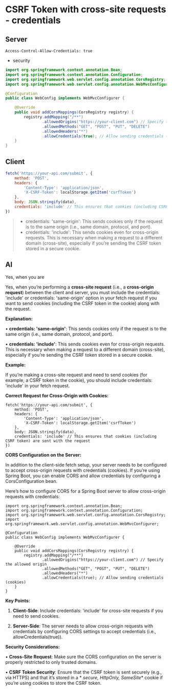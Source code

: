 # CSRF Token with cross-site requests - credentials

## Server

```http request
Access-Control-Allow-Credentials: true
```

- security
```java
import org.springframework.context.annotation.Bean;
import org.springframework.context.annotation.Configuration;
import org.springframework.web.servlet.config.annotation.CorsRegistry;
import org.springframework.web.servlet.config.annotation.WebMvcConfigurer;

@Configuration
public class WebConfig implements WebMvcConfigurer {

    @Override
    public void addCorsMappings(CorsRegistry registry) {
        registry.addMapping("/**")
                .allowedOrigins("https://your-client.com") // Specify the allowed origin
                .allowedMethods("GET", "POST", "PUT", "DELETE")
                .allowedHeaders("*")
                .allowCredentials(true); // Allow sending credentials (cookies)
    }
}

```


## Client

```javascript
fetch('https://your-api.com/submit', {
    method: 'POST',
    headers: {
        'Content-Type': 'application/json',
        'X-CSRF-Token': localStorage.getItem('csrfToken')
    },
    body: JSON.stringify(data),
    credentials: 'include' // This ensures that cookies (including CSRF token) are sent with the request
})
```

> - credentials: 'same-origin': This sends cookies only if the request is to the same origin (i.e., same domain,
    protocol, and port).
> - credentials: 'include': This sends cookies even for cross-origin requests. This is necessary when making a request
    to a different domain (cross-site), especially if you’re sending the CSRF token stored in a secure cookie.

## AI

Yes, when you are

Yes, when you’re performing a **cross-site request** (i.e., a **cross-origin request**) between the client and server,
you must include the credentials: 'include' or credentials: 'same-origin' option in your fetch request if you want to
send cookies (including the CSRF token in the cookie) along with the request.

**Explanation:**

•    **credentials: 'same-origin'**: This sends cookies only if the request is to the same origin (i.e., same domain,
protocol, and port).

•    **credentials: 'include'**: This sends cookies even for cross-origin requests. This is necessary when making a
request to a different domain (cross-site), especially if you’re sending the CSRF token stored in a secure cookie.

**Example:**

If you’re making a cross-site request and need to send cookies (for example, a CSRF token in the cookie), you should
include credentials: 'include' in your fetch request.

**Correct Request for Cross-Origin with Cookies:**

```
fetch('https://your-api.com/submit', {
    method: 'POST',
    headers: {
        'Content-Type': 'application/json',
        'X-CSRF-Token': localStorage.getItem('csrfToken')
    },
    body: JSON.stringify(data),
    credentials: 'include' // This ensures that cookies (including CSRF token) are sent with the request
})
```

**CORS Configuration on the Server:**

In addition to the client-side fetch setup, your server needs to be configured to accept cross-origin requests with
credentials (cookies). If you’re using Spring Boot, you can enable CORS and allow credentials by configuring a
CorsConfiguration bean.

Here’s how to configure CORS for a Spring Boot server to allow cross-origin requests with credentials:

```
import org.springframework.context.annotation.Bean;
import org.springframework.context.annotation.Configuration;
import org.springframework.web.servlet.config.annotation.CorsRegistry;
import org.springframework.web.servlet.config.annotation.WebMvcConfigurer;

@Configuration
public class WebConfig implements WebMvcConfigurer {

    @Override
    public void addCorsMappings(CorsRegistry registry) {
        registry.addMapping("/**")
                .allowedOrigins("https://your-client.com") // Specify the allowed origin
                .allowedMethods("GET", "POST", "PUT", "DELETE")
                .allowedHeaders("*")
                .allowCredentials(true); // Allow sending credentials (cookies)
    }
}
```

**Key Points:**

1. **Client-Side**: Include credentials: 'include' for cross-site requests if you need to send cookies.

2. **Server-Side**: The server needs to allow cross-origin requests with credentials by configuring CORS settings to
   accept credentials (i.e., allowCredentials(true)).

**Security Considerations:**

•    **Cross-Site Request**: Make sure the CORS configuration on the server is properly restricted to only trusted
domains.

•    **CSRF Token Security**: Ensure that the CSRF token is sent securely (e.g., via HTTPS) and that it’s stored in a *
*secure, HttpOnly, SameSite** cookie if you’re using cookies to store the CSRF token.